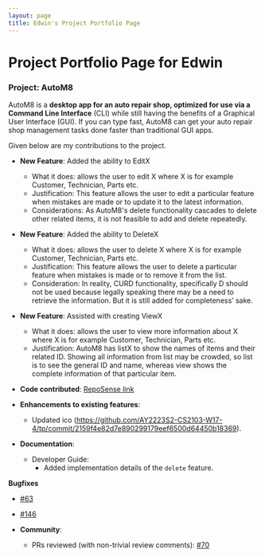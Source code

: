 ```yaml
---
layout: page
title: Edwin's Project Portfolio Page
---
```

# Project Portfolio Page for Edwin

### Project: AutoM8

AutoM8 is a **desktop app for an auto repair shop, optimized for use via a Command Line Interface** (CLI) while still having the benefits of a Graphical User Interface (GUI). If you can type fast, AutoM8 can get your auto repair shop management tasks done faster than traditional GUI apps.

Given below are my contributions to the project.

* **New Feature**: Added the ability to EditX
  * What it does: allows the user to edit X where X is for example Customer, Technician, Parts etc.
  * Justification: This feature allows the user to edit a particular feature when mistakes are made or to update it to the latest information.
  * Considerations: As AutoM8's delete functionality cascades to delete other related items, it is not feasible to add and delete repeatedly. 


* **New Feature**: Added the ability to DeleteX
  * What it does: allows the user to delete X where X is for example Customer, Technician, Parts etc.
  * Justification: This feature allows the user to delete a particular feature when mistakes is made or to remove it from the list.
  * Consideration: In reality, CURD functionality, specifically D should not be used because legally speaking there may be a need to retrieve the information. But it is still added for completeness’ sake.


* **New Feature**: Assisted with creating ViewX
  * What it does: allows the user to view more information about X where X is for example Customer, Technician, Parts etc.
  * Justification: AutoM8 has listX to show the names of items and their related ID. Showing all information from list may be crowded, so list is to see the general ID and name, whereas view shows the complete information of that particular item.

* **Code contributed**: [RepoSense link](https://nus-cs2103-ay2223s2.github.io/tp-dashboard/?search=9fc70c892&sort=groupTitle&sortWithin=title&timeframe=commit&mergegroup=&groupSelect=groupByRepos&breakdown=true&checkedFileTypes=docs~functional-code~test-code~other&since=2023-02-17)


* **Enhancements to existing features**:
  * Updated ico (https://github.com/AY2223S2-CS2103-W17-4/tp/commit/2159f4e82d7e890299179eef6500d64450b18369).


* **Documentation**:
  * Developer Guide:
    * Added implementation details of the `delete` feature.


**Bugfixes**
  * [#63](https://github.com/AY2223S2-CS2103-W17-4/tp/issues/63)
  * [#146](https://github.com/AY2223S2-CS2103-W17-4/tp/pull/146)

* **Community**:
  * PRs reviewed (with non-trivial review comments): [\#70](https://github.com/AY2223S2-CS2103-W17-4/tp/pull/70)

